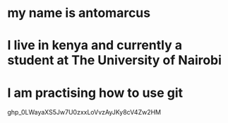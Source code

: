 # my name is antomarcus
# I live in kenya and currently a student at The University of Nairobi
# I am practising how to use git


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
